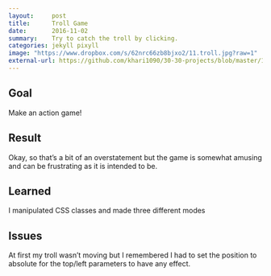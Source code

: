 ```yaml
---
layout:     post
title:      Troll Game
date:       2016-11-02
summary:    Try to catch the troll by clicking.
categories: jekyll pixyll
image: "https://www.dropbox.com/s/62nrc66zb8bjxo2/11.troll.jpg?raw=1"
external-url: https://github.com/khari1090/30-30-projects/blob/master/11.troll.html
---
```


## Goal
Make an action game!

## Result
Okay, so that’s a bit of an overstatement but the game is somewhat amusing and can be frustrating as it is intended to be.

## Learned
I manipulated CSS classes and made three different modes

## Issues
At first my troll wasn’t moving but I remembered I had to set the position to absolute for the top/left parameters to have any effect.
